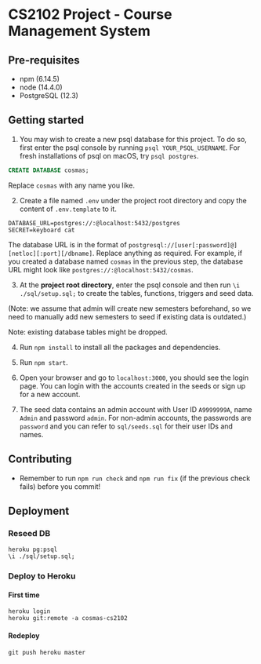 # CS2102 Project - Course Management System

## Pre-requisites

- npm (6.14.5)
- node (14.4.0)
- PostgreSQL (12.3)

## Getting started

1. You may wish to create a new psql database for this project. To do so, first enter the psql console by running `psql YOUR_PSQL_USERNAME`. For fresh installations of psql on macOS, try `psql postgres`.

```sql
CREATE DATABASE cosmas;
```

Replace `cosmas` with any name you like.

2. Create a file named `.env` under the project root directory and copy the content of `.env.template` to it.

```shell
DATABASE_URL=postgres://:@localhost:5432/postgres
SECRET=keyboard cat
```

The database URL is in the format of `postgresql://[user[:password]@][netloc][:port][/dbname]`. Replace anything as required. For example, if you created a database named `cosmas` in the previous step, the database URL might look like `postgres://:@localhost:5432/cosmas`.

3. At the **project root directory**, enter the psql console and then run `\i ./sql/setup.sql;` to create the tables, functions, triggers and seed data.

(Note: we assume that admin will create new semesters beforehand, so we need to manually add new semesters to seed if existing data is outdated.)

Note: existing database tables might be dropped.

4. Run `npm install` to install all the packages and dependencies.

5. Run `npm start`.

6. Open your browser and go to `localhost:3000`, you should see
   the login page. You can login with the accounts created in the seeds or sign up for a new account.

7. The seed data contains an admin account with User ID `A9999999A`, name `Admin` and password `admin`. For non-admin accounts,
   the passwords are `password` and you can refer to `sql/seeds.sql` for their user IDs and names.

## Contributing

- Remember to run `npm run check` and `npm run fix` (if the previous check fails) before you commit!

## Deployment

### Reseed DB

```shell
heroku pg:psql
\i ./sql/setup.sql;
```

### Deploy to Heroku

#### First time

```shell
heroku login
heroku git:remote -a cosmas-cs2102
```

#### Redeploy

```shell
git push heroku master
```
